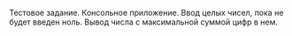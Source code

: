 Тестовое задание. Консольное приложение. Ввод целых чисел, пока не будет введен ноль. Вывод числа с максимальной суммой цифр в нем.
